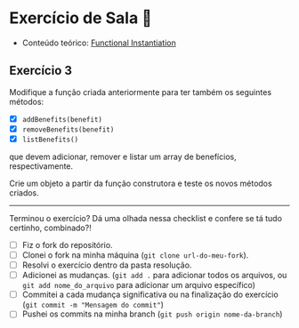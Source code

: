# Exercício de Sala 🏫  

- Conteúdo teórico: 
[Functional Instantiation](https://github.com/reprograma/on21-imersao-js-S5-Prototype-1/blob/main/README.md#functional-instanciation)

## Exercício 3

Modifique a função criada anteriormente para ter também os seguintes métodos:
- [x] `addBenefits(benefit)`
- [x] `removeBenefits(benefit)`
- [x] `listBenefits()`

que devem adicionar, remover e listar um array de benefícios, respectivamente.

Crie um objeto a partir da função construtora e teste os novos métodos criados.

---

Terminou o exercício? Dá uma olhada nessa checklist e confere se tá tudo certinho, combinado?!

- [ ] Fiz o fork do repositório.
- [ ] Clonei o fork na minha máquina (`git clone url-do-meu-fork`).
- [ ] Resolvi o exercício dentro da pasta resolução.
- [ ] Adicionei as mudanças. (`git add .` para adicionar todos os arquivos, ou `git add nome_do_arquivo` para adicionar um arquivo específico)
- [ ] Commitei a cada mudança significativa ou na finalização do exercício (`git commit -m "Mensagem do commit"`)
- [ ] Pushei os commits na minha branch (`git push origin nome-da-branch`)
